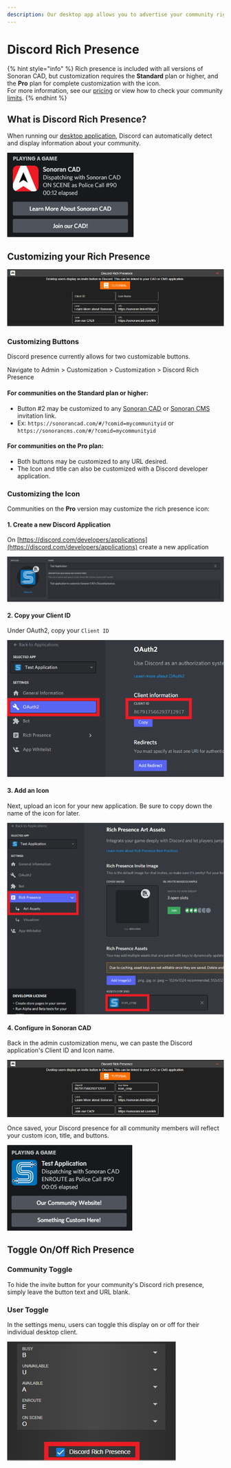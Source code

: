```yaml
---
description: Our desktop app allows you to advertise your community right in Discord!
---
```


# Discord Rich Presence

{% hint style="info" %}
Rich presence is included with all versions of Sonoran CAD, but customization requires the **Standard** plan or higher, and the **Pro** plan for complete customization with the icon.  
For more information, see our [pricing](../pricing/faq/) or view how to check your community [limits](../tutorials/getting-started/view-your-limits.md).
{% endhint %}

## What is Discord Rich Presence?

When running our [desktop application](../downloads/), Discord can automatically detect and display information about your community.

![Sonoran CAD - Discord Rich Presence](../.gitbook/assets/image%20%28208%29.png)

## Customizing your Rich Presence

![Sonoran CAD - Discord Presence Customization](../.gitbook/assets/image%20%28211%29.png)

### Customizing Buttons

Discord presence currently allows for two customizable buttons.

Navigate to Admin &gt; Customization &gt; Customization &gt; Discord Rich Presence

#### For communities on the **Standard** plan or higher:

- Button \#2 may be customized to any [Sonoran CAD](../tutorials/customization/custom-login-page.md#in-game-tablet) or [Sonoran CMS](https://info.sonorancms.com/why-choose-sonoran-cms/why-choose-sonoran-cms) invitation link.  
- Ex: `https://sonorancad.com/#/?comid=mycommunityid` or `https://sonorancms.com/#/?comid=mycommunityid`

#### For communities on the Pro plan:

- Both buttons may be customized to any URL desired.  
- The Icon and title can also be customized with a Discord developer application.

### Customizing the Icon

Communities on the **Pro** version may customize the rich presence icon:

#### 1. Create a new Discord Application

On [https://discord.com/developers/applications](https://discord.com/developers/applications) create a new application

![Discord Developer - New Application](../.gitbook/assets/image%20%28213%29.png)

#### 2. Copy your Client ID

Under OAuth2, copy your `Client ID` 

![Discord Developer - Application Client ID](../.gitbook/assets/image%20%28216%29.png)

#### 3. Add an Icon

Next, upload an icon for your new application. Be sure to copy down the name of the icon for later.

![Discord Developer - Application Icon](../.gitbook/assets/image%20%28212%29.png)

#### 4. Configure in Sonoran CAD

Back in the admin customization menu, we can paste the Discord application's Client ID and Icon name.

![Sonoran CAD - Custom Discord Presence Config](../.gitbook/assets/image%20%28215%29.png)

Once saved, your Discord presence for all community members will reflect your custom icon, title, and buttons.

![Sonoran CAD - Custom Discord Presence View](../.gitbook/assets/image%20%28214%29.png)

## Toggle On/Off Rich Presence

### Community Toggle

To hide the invite button for your community's Discord rich presence, simply leave the button text and URL blank.

### User Toggle

In the settings menu, users can toggle this display on or off for their individual desktop client.

![Sonoran CAD Settings - Disable Discord&apos;s Rich Presence](../.gitbook/assets/image%20%28207%29.png)

